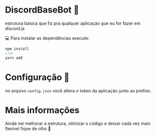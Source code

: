 # DiscordBaseBot :robot:
estrutura básica que fiz pra qualquer aplicação que eu for fazer em discord.js

:computer: Para instalar as dependências execute:
```javascript
npm install
//or
yarn add
```

# Configuração 🔰
no arquivo ``` config.json ``` você altera o token da aplicação junto ao prefixo.

# Mais informações
Ainda irei melhorar a estrutura, otimizar o código e deixar cada vez mais flexível
fique de olho 👀


